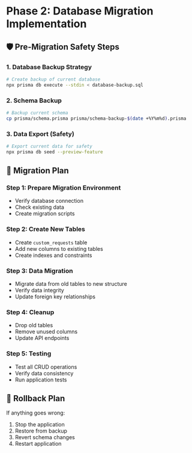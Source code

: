 # Phase 2: Database Migration Implementation

## 🛡️ Pre-Migration Safety Steps

### 1. Database Backup Strategy
```bash
# Create backup of current database
npx prisma db execute --stdin < database-backup.sql
```

### 2. Schema Backup
```bash
# Backup current schema
cp prisma/schema.prisma prisma/schema-backup-$(date +%Y%m%d).prisma
```

### 3. Data Export (Safety)
```bash
# Export current data for safety
npx prisma db seed --preview-feature
```

## 🔄 Migration Plan

### Step 1: Prepare Migration Environment
- Verify database connection
- Check existing data
- Create migration scripts

### Step 2: Create New Tables
- Create `custom_requests` table
- Add new columns to existing tables
- Create indexes and constraints

### Step 3: Data Migration
- Migrate data from old tables to new structure
- Verify data integrity
- Update foreign key relationships

### Step 4: Cleanup
- Drop old tables
- Remove unused columns
- Update API endpoints

### Step 5: Testing
- Test all CRUD operations
- Verify data consistency
- Run application tests

## 🚨 Rollback Plan
If anything goes wrong:
1. Stop the application
2. Restore from backup
3. Revert schema changes
4. Restart application
